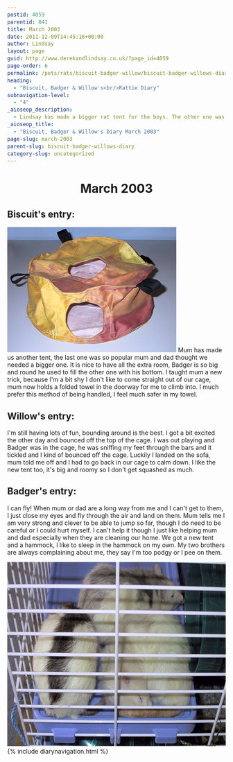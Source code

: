```yaml
---
postid: 4059
parentid: 841
title: March 2003
date: 2011-12-09T14:45:16+00:00
author: Lindsay
layout: page
guid: http://www.derekandlindsay.co.uk/?page_id=4059
page-order: 6
permalink: /pets/rats/biscuit-badger-willow/biscuit-badger-willows-diary/march-2003/
heading:
  - "Biscuit, Badger & Willow's<br/>Rattie Diary"
subnavigation-level:
  - "4"
_aioseop_description:
  - Lindsay has made a bigger rat tent for the boys. The other one was very popular, but a bit cramped and little Willow kept getting squashed at the bottom!
_aioseop_title:
  - "Biscuit, Badger & Willow's Diary March 2003"
page-slug: march-2003
parent-slug: biscuit-badger-willows-diary
category-slug: uncategorized
---
```

<h1 style="text-align: center;">
  March 2003
</h1>

## Biscuit's entry:

<img class="alignright size-full wp-image-7986" title="A super size rattie tent for my big rattie boys" src="/wp-content/uploads/2011/12/165-6591_IMG.jpg" alt="A super size rattie tent for my big rattie boys" width="390" height="289" /> Mum has made us another tent, the last one was so popular mum and dad thought we needed a bigger one. It is nice to have all the extra room, Badger is so big and round he used to fill the other one with his bottom. I taught mum a new trick, because I'm a bit shy I don't like to come straight out of our cage, mum now holds a folded towel in the doorway for me to climb into. I much prefer this method of being handled, I feel much safer in my towel.

## Willow's entry:

I'm still having lots of fun, bounding around is the best. I got a bit excited the other day and bounced off the top of the cage. I was out playing and Badger was in the cage, he was sniffing my feet through the bars and it tickled and I kind of bounced off the cage. Luckily I landed on the sofa, mum told me off and I had to go back in our cage to calm down. I like the new tent too, it's big and roomy so I don't get squashed as much.

## Badger's entry:

I can fly! When mum or dad are a long way from me and I can't get to them, I just close my eyes and fly through the air and land on them. Mum tells me I am very strong and clever to be able to jump so far, though I do need to be careful or I could hurt myself. I can't help it though I just like helping mum and dad especially when they are cleaning our home. We got a new tent and a hammock, I like to sleep in the hammock on my own. My two brothers are always complaining about me, they say I'm too podgy or I pee on them.

<img class="aligncenter size-full wp-image-7987" title="The rattie boys sleeping out on a plastic shelf" src="/wp-content/uploads/2011/12/166-6634_IMG.jpg" alt="The rattie boys sleeping out on a plastic shelf" width="780" height="425" />  
{% include diarynavigation.html %}